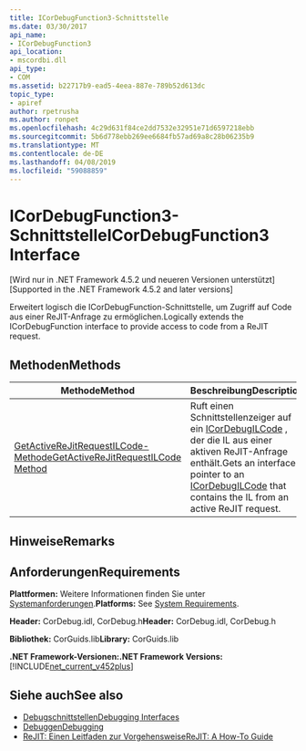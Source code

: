```yaml
---
title: ICorDebugFunction3-Schnittstelle
ms.date: 03/30/2017
api_name:
- ICorDebugFunction3
api_location:
- mscordbi.dll
api_type:
- COM
ms.assetid: b22717b9-ead5-4eea-887e-789b52d613dc
topic_type:
- apiref
author: rpetrusha
ms.author: ronpet
ms.openlocfilehash: 4c29d631f84ce2dd7532e32951e71d6597218ebb
ms.sourcegitcommit: 5b6d778ebb269ee6684fb57ad69a8c28b06235b9
ms.translationtype: MT
ms.contentlocale: de-DE
ms.lasthandoff: 04/08/2019
ms.locfileid: "59088859"
---
```

# <a name="icordebugfunction3-interface"></a><span data-ttu-id="055f1-102">ICorDebugFunction3-Schnittstelle</span><span class="sxs-lookup"><span data-stu-id="055f1-102">ICorDebugFunction3 Interface</span></span>
<span data-ttu-id="055f1-103">[Wird nur in .NET Framework 4.5.2 und neueren Versionen unterstützt]</span><span class="sxs-lookup"><span data-stu-id="055f1-103">[Supported in the .NET Framework 4.5.2 and later versions]</span></span>  
  
 <span data-ttu-id="055f1-104">Erweitert logisch die ICorDebugFunction-Schnittstelle, um Zugriff auf Code aus einer ReJIT-Anfrage zu ermöglichen.</span><span class="sxs-lookup"><span data-stu-id="055f1-104">Logically extends the ICorDebugFunction interface to provide access to code from a ReJIT request.</span></span>  
  
## <a name="methods"></a><span data-ttu-id="055f1-105">Methoden</span><span class="sxs-lookup"><span data-stu-id="055f1-105">Methods</span></span>  
  
|<span data-ttu-id="055f1-106">Methode</span><span class="sxs-lookup"><span data-stu-id="055f1-106">Method</span></span>|<span data-ttu-id="055f1-107">Beschreibung</span><span class="sxs-lookup"><span data-stu-id="055f1-107">Description</span></span>|  
|------------|-----------------|  
|[<span data-ttu-id="055f1-108">GetActiveReJitRequestILCode-Methode</span><span class="sxs-lookup"><span data-stu-id="055f1-108">GetActiveReJitRequestILCode Method</span></span>](../../../../docs/framework/unmanaged-api/debugging/icordebugfunction3-getactiverejitrequestilcode-method.md)|<span data-ttu-id="055f1-109">Ruft einen Schnittstellenzeiger auf ein [ICorDebugILCode](../../../../docs/framework/unmanaged-api/debugging/icordebugilcode-interface.md) , der die IL aus einer aktiven ReJIT-Anfrage enthält.</span><span class="sxs-lookup"><span data-stu-id="055f1-109">Gets an interface pointer to an [ICorDebugILCode](../../../../docs/framework/unmanaged-api/debugging/icordebugilcode-interface.md) that contains the IL from an active ReJIT request.</span></span>|  
  
## <a name="remarks"></a><span data-ttu-id="055f1-110">Hinweise</span><span class="sxs-lookup"><span data-stu-id="055f1-110">Remarks</span></span>  
  
## <a name="requirements"></a><span data-ttu-id="055f1-111">Anforderungen</span><span class="sxs-lookup"><span data-stu-id="055f1-111">Requirements</span></span>  
 <span data-ttu-id="055f1-112">**Plattformen:** Weitere Informationen finden Sie unter [Systemanforderungen](../../../../docs/framework/get-started/system-requirements.md).</span><span class="sxs-lookup"><span data-stu-id="055f1-112">**Platforms:** See [System Requirements](../../../../docs/framework/get-started/system-requirements.md).</span></span>  
  
 <span data-ttu-id="055f1-113">**Header:** CorDebug.idl, CorDebug.h</span><span class="sxs-lookup"><span data-stu-id="055f1-113">**Header:** CorDebug.idl, CorDebug.h</span></span>  
  
 <span data-ttu-id="055f1-114">**Bibliothek:** CorGuids.lib</span><span class="sxs-lookup"><span data-stu-id="055f1-114">**Library:** CorGuids.lib</span></span>  
  
 **<span data-ttu-id="055f1-115">.NET Framework-Versionen:</span><span class="sxs-lookup"><span data-stu-id="055f1-115">.NET Framework Versions:</span></span>** [!INCLUDE[net_current_v452plus](../../../../includes/net-current-v452plus-md.md)]  
  
## <a name="see-also"></a><span data-ttu-id="055f1-116">Siehe auch</span><span class="sxs-lookup"><span data-stu-id="055f1-116">See also</span></span>

- [<span data-ttu-id="055f1-117">Debugschnittstellen</span><span class="sxs-lookup"><span data-stu-id="055f1-117">Debugging Interfaces</span></span>](../../../../docs/framework/unmanaged-api/debugging/debugging-interfaces.md)
- [<span data-ttu-id="055f1-118">Debuggen</span><span class="sxs-lookup"><span data-stu-id="055f1-118">Debugging</span></span>](../../../../docs/framework/unmanaged-api/debugging/index.md)
- [<span data-ttu-id="055f1-119">ReJIT: Einen Leitfaden zur Vorgehensweise</span><span class="sxs-lookup"><span data-stu-id="055f1-119">ReJIT: A How-To Guide</span></span>](https://blogs.msdn.com/b/davbr/archive/2011/10/12/rejit-a-how-to-guide.aspx)
